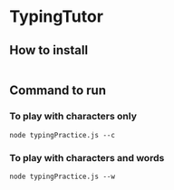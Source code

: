 # TypingTutor

## How to install
```

```

## Command to run

### To play with characters only
```
node typingPractice.js --c
```

### To play with characters and words
```
node typingPractice.js --w
```
